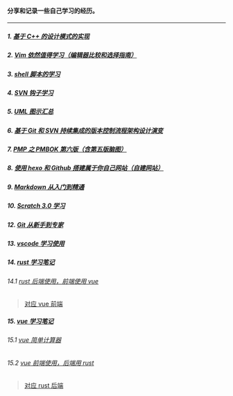 #### 分享和记录一些自己学习的经历。

---

##### 1. [基于 C++ 的设计模式的实现](/design_pattern)

##### 2. [Vim 依然值得学习（编辑器比较和选择指南）](/vim/vim_the_powerful_editor_you_need.md)

##### 3. [shell 脚本的学习](/shell)

##### 4. [SVN 钩子学习](/svn_hooks)

##### 5. [UML 图示汇总](/UML)

##### 6. [基于 Git 和 SVN 持续集成的版本控制流程架构设计演变](/version_flow_of_CI_on_git_and_svn)

##### 7. [PMP 之 PMBOK 第六版（含第五版脑图）](/PMP/README.md)

##### 8. [使用 hexo 和 Github 搭建属于你自己网站（自建网站）](/use_hexo_with_github_create_yourwebsit/use_hexo_with_github_create_yourwebsit.md)

##### 9. [Markdown 从入门到精通](https://github.com/xingangshi/markdown_note/blob/49bc8adacbbf771fcdc4b19d12524b143a685241/README.md)

##### 10. [Scratch 3.0 学习](/Scratch3.0)

##### 12. [Git 从新手到专家](https://github.com/xingangshi/git_gits/blob/990e4a7eaff3895bba8134df70f9255bd9018caf/README.md)

##### 13. [vscode 学习使用](/vscode)

##### 14. [rust 学习笔记](https://github.com/xingangshi/rust_notes/tree/e4dc282078e9d544e22afe4d6525b8aa73deb995)
###### 14.1 [rust 后端使用，前端使用 vue](https://github.com/xingangshi/rust_notes/tree/master/hello_rocketyy)
> [对应 vue 前端](https://github.com/xingangshi/vue_client)

##### 15. [vue 学习笔记](/vue)
###### 15.1 [vue 简单计算器](https://github.com/xingangshi/vue_calc)
###### 15.2 [vue 前端使用，后端用 rust](https://github.com/xingangshi/vue_client)
> [对应 rust 后端](https://github.com/xingangshi/rust_notes/tree/master/hello_rocketyy)





